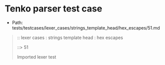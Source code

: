 # Tenko parser test case

- Path: tests/testcases/lexer_cases/strings_template_head/hex_escapes/51.md

> :: lexer cases : strings template head : hex escapes
>
> ::> 51
>
> Imported lexer test
>
> <template head> incomplete hex character 1

## FAIL

## Input

`````js
`\xq2${"<--"}`
`````

## Output

_Note: the whole output block is auto-generated. Manual changes will be overwritten!_

Below follow outputs in four parsing modes: sloppy mode, strict mode script goal, module goal, web compat mode (always sloppy).

Note that the output parts are auto-generated by the test runner to reflect actual result.

### Sloppy mode

Parsed with script goal and as if the code did not start with strict mode header.

`````
throws: Parser error!
  Template contained an illegal escape, illegal in a statement

start@1:0, error@1:0
╔══╦════════════════
 1 ║ `\xq2${"<--"}`
   ║ ^------- error
╚══╩════════════════

`````

### Strict mode

Parsed with script goal but as if it was starting with `"use strict"` at the top.

_Output same as sloppy mode._

### Module goal

Parsed with the module goal.

_Output same as sloppy mode._

### Web compat mode

Parsed in sloppy script mode but with the web compat flag enabled.

_Output same as sloppy mode._
